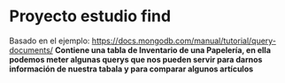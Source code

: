 # Proyecto estudio find
Basado en el ejemplo:
https://docs.mongodb.com/manual/tutorial/query-documents/
**Contiene una tabla de Inventario de una Papelería, 
en ella podemos meter algunas querys 
que nos pueden servir para darnos información de nuestra tabala
y para comparar algunos artículos**